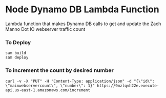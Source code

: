 # Node Dynamo DB Lambda Function
Lambda function that makes Dynamo DB calls to get and update the Zach Manno Dot IO webserver traffic count

### To Deploy
```shell
sam build
sam deploy
```

### To increment the count by desired number
```shell
curl -v -X "PUT" -H "Content-Type: application/json" -d "{\"id\": \"mainwebservercount\", \"number\": 1}" https://9mzlqvh22e.execute-api.us-east-1.amazonaws.com/increment
```
